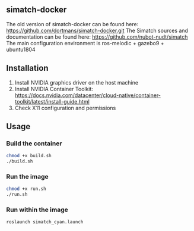 ## simatch-docker
The old version of simatch-docker can be found here: https://github.com/dortmans/simatch-docker.git
The Simatch sources and documentation can be found here: https://github.com/nubot-nudt/simatch
The main configuration environment is ros-melodic + gazebo9 + ubuntu1804
## Installation
1. Install NVIDIA graphics driver on the host machine
2. Install NVIDIA Container Toolkit: https://docs.nvidia.com/datacenter/cloud-native/container-toolkit/latest/install-guide.html
3. Check X11 configuration and permissions
## Usage
### Build the container
```bash
chmod +x build.sh
./build.sh
```
### Run the image
```bash
chmod +x run.sh
./run.sh
```
### Run within the image
```bash
roslaunch simatch_cyan.launch
```